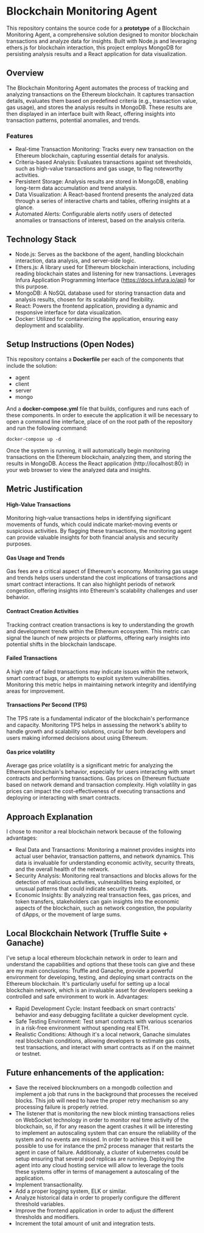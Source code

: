 # Blockchain Monitoring Agent

This repository contains the source code for a **prototype** of a Blockchain Monitoring Agent, a comprehensive solution designed to monitor blockchain transactions and analyze data for insights. Built with Node.js and leveraging ethers.js for blockchain interaction, this project employs MongoDB for persisting analysis results and a React application for data visualization.

## Overview

The Blockchain Monitoring Agent automates the process of tracking and analyzing transactions on the Ethereum blockchain. It captures transaction details, evaluates them based on predefined criteria (e.g., transaction value, gas usage), and stores the analysis results in MongoDB. These results are then displayed in an interface built with React, offering insights into transaction patterns, potential anomalies, and trends.

### Features

* Real-time Transaction Monitoring: Tracks every new transaction on the Ethereum blockchain, capturing essential details for analysis.
* Criteria-based Analysis: Evaluates transactions against set thresholds, such as high-value transactions and gas usage, to flag noteworthy activities.
* Persistent Storage: Analysis results are stored in MongoDB, enabling long-term data accumulation and trend analysis.
* Data Visualization: A React-based frontend presents the analyzed data through a series of interactive charts and tables, offering insights at a glance.
* Automated Alerts: Configurable alerts notify users of detected anomalies or transactions of interest, based on the analysis criteria.

## Technology Stack

* Node.js: Serves as the backbone of the agent, handling blockchain interaction, data analysis, and server-side logic.
* Ethers.js: A library used for Ethereum blockchain interactions, including reading blockchain states and listening for new transactions. Leverages Infura Application Programming Interface (https://docs.infura.io/api) for this purpose.
* MongoDB: A NoSQL database used for storing transaction data and analysis results, chosen for its scalability and flexibility.
* React: Powers the frontend application, providing a dynamic and responsive interface for data visualization.
* Docker: Utilized for containerizing the application, ensuring easy deployment and scalability.

## Setup Instructions (Open Nodes)

This repository contains a **Dockerfile** per each of the components that include the solution:

* agent
* client
* server
* mongo

And a **docker-compose.yml** file that builds, configures and runs each of these components. In order to execute the application it will be necessary to open a command line interface, place of on the root path of the repository and run the following command:

```
docker-compose up -d
```

Once the system is running, it will automatically begin monitoring transactions on the Ethereum blockchain, analyzing them, and storing the results in MongoDB. Access the React application (http://localhost:80) in your web browser to view the analyzed data and insights.

## Metric Justification

#### High-Value Transactions
Monitoring high-value transactions helps in identifying significant movements of funds, which could indicate market-moving events or suspicious activities. By flagging these transactions, the monitoring agent can provide valuable insights for both financial analysis and security purposes.
#### Gas Usage and Trends
Gas fees are a critical aspect of Ethereum's economy. Monitoring gas usage and trends helps users understand the cost implications of transactions and smart contract interactions. It can also highlight periods of network congestion, offering insights into Ethereum's scalability challenges and user behavior.
#### Contract Creation Activities
Tracking contract creation transactions is key to understanding the growth and development trends within the Ethereum ecosystem. This metric can signal the launch of new projects or platforms, offering early insights into potential shifts in the blockchain landscape.
#### Failed Transactions
A high rate of failed transactions may indicate issues within the network, smart contract bugs, or attempts to exploit system vulnerabilities. Monitoring this metric helps in maintaining network integrity and identifying areas for improvement.
#### Transactions Per Second (TPS)
The TPS rate is a fundamental indicator of the blockchain's performance and capacity. Monitoring TPS helps in assessing the network's ability to handle growth and scalability solutions, crucial for both developers and users making informed decisions about using Ethereum.
#### Gas price volatility
Average gas price volatility is a significant metric for analyzing the Ethereum blockchain's behavior, especially for users interacting with smart contracts and performing transactions. Gas prices on Ethereum fluctuate based on network demand and transaction complexity. High volatility in gas prices can impact the cost-effectiveness of executing transactions and deploying or interacting with smart contracts.

## Approach Explanation

I chose to monitor a real blockchain network because of the following advantages:

* Real Data and Transactions: Monitoring a mainnet provides insights into actual user behavior, transaction patterns, and network dynamics. This data is invaluable for understanding economic activity, security threats, and the overall health of the network.
* Security Analysis: Monitoring real transactions and blocks allows for the detection of malicious activities, vulnerabilities being exploited, or unusual patterns that could indicate security threats.
* Economic Insights: By analyzing real transaction fees, gas prices, and token transfers, stakeholders can gain insights into the economic aspects of the blockchain, such as network congestion, the popularity of dApps, or the movement of large sums.

## Local Blockchain Network (Truffle Suite + Ganache)

I've setup a local ethereum blockchain network in order to learn and understand the capabilities and options that these tools can give and these are my main conclusions: Truffle and Ganache, provide a powerful environment for developing, testing, and deploying smart contracts on the Ethereum blockchain. It's particularly useful for setting up a local blockchain network, which is an invaluable asset for developers seeking a controlled and safe environment to work in.
Advantages:

* Rapid Development Cycle: Instant feedback on smart contracts' behavior and easy debugging facilitate a quicker development cycle.
* Safe Testing Environment: Test smart contracts with various scenarios in a risk-free environment without spending real ETH.
* Realistic Conditions: Although it's a local network, Ganache simulates real blockchain conditions, allowing developers to estimate gas costs, test transactions, and interact with smart contracts as if on the mainnet or testnet.


## Future enhancements of the application:

* Save the received blocknumbers on a mongodb collection and implement a job that runs in the background that processes the received blocks. This job will need to have the proper retry mechanism so any processing failure is properly retried.
* The listener that is monitoring the new block minting transactions relies on WebSocket technology in order to monitor real time activity of the blockchain, so, if for any reason the agent crashes it will be interesting to implement an autoscaling system that can ensure the reliability of the system and no events are missed. In order to achieve this it will be possible to use for instance the pm2 process manager that restarts the agent in case of failure. Additionaly, a cluster of kubernetes could be setup ensuring that several pod replicas are running. Deploying the agent into any cloud hosting service will allow to leverage the tools these systems offer in terms of management a autoscaling of the application.
* Implement transactionality.
* Add a proper logging system, ELK or similar.
* Analyze historical data in order to properly configure the different threshold variables.
* Improve the frontend application in order to adjust the different thresholds and modifiers.
* Increment the total amount of unit and integration tests.